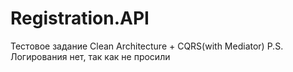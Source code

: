 # Registration.API
Тестовое задание
Clean Architecture + CQRS(with Mediator)
P.S. Логирования нет, так как не просили
